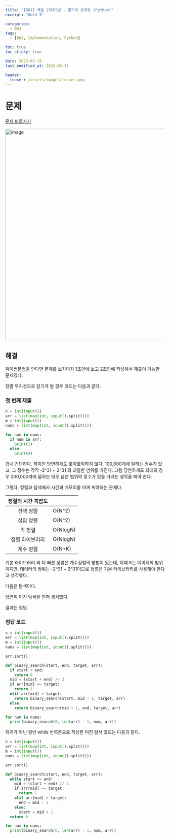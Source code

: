 ```yaml
---
title: "[BOJ] 백준 25565번 - 딸기와 토마토 (Python)"
excerpt: "Gold 5"

categories:
  - BOJ
tags:
  - [BOJ, Implementation, Python]

toc: true
toc_sticky: true

date: 2023-03-15
last_modified_at: 2023-03-15

header:
  teaser: /assets/images/teaser.png
---
```


# 문제

<a href="https://www.acmicpc.net/problem/25565" target="_blank">문제 바로가기</a>

<img width="669" alt="image" src="https://user-images.githubusercontent.com/121740394/225261687-f0e07583-a4ad-4918-b2c5-e3863256fd52.png">

## 해결

파이썬문법을 안다면 문제를 보자마자 1초만에 보고 2초만에 작성해서 제출이 가능한 문제였다.

정말 무지성으로 갈기게 될 경우 코드는 다음과 같다.

### 첫 번째 제출

```py
n = int(input())
arr = list(map(int, input().split()))
m = int(input())
nums = list(map(int, input().split()))

for num in nums:
  if num in arr:
    print(1)
  else:
    print(0)
```

겁내 간단하다. 하지만 당연하게도 호락호락하지 않다. 100,000개에 달하는 정수가 있고, 그 정수는 각각 -2^31 ~ 2^31 의 괴랄한 범위를 가진다. 그럼 당연하게도 최대의 경우 200,000개에 달하는 매우 넓은 범위의 정수가 있을 거라는 생각을 해야 한다.

그렇다. 정렬과 탐색에서 시간과 메모리를 아껴 써야하는 문제다.

| 정렬의 시간 복잡도 |          |
| :----------------: | -------- |
|     선택 정렬      | O(N^2)   |
|     삽입 정렬      | O(N^2)   |
|      퀵 정렬       | O(NlogN) |
|  정렬 라이브러리   | O(NlogN) |
|     계수 정렬      | O(N+K)   |

기본 라이브러리 외 더 빠른 정렬은 계수정렬의 방법이 있는데, 이때 K는 데이터의 범위이지만, 데이터의 범위는 -2^31 ~ 2^31이므로 정렬은 기본 라이브러리를 사용해야 한다고 생각했다.

다음은 탐색이다.

당연히 이진 탐색을 먼저 생각했다.

결과는 정답.

### 정답 코드

```py
n = int(input())
arr = list(map(int, input().split()))
m = int(input())
nums = list(map(int, input().split()))

arr.sort()

def binary_search(start, end, target, arr):
  if start > end:
    return 0
  mid = (start + end) // 2
  if arr[mid] == target:
    return 1
  elif arr[mid] > target:
    return binary_search(start, mid - 1, target, arr)
  else:
    return binary_search(mid + 1, end, target, arr)

for num in nums:
  print(binary_search(0, len(arr) - 1, num, arr))
```

재귀가 아닌 일반 while 반복문으로 작성한 이진 탐색 코드는 다음과 같다.

```py
n = int(input())
arr = list(map(int, input().split()))
m = int(input())
nums = list(map(int, input().split()))

arr.sort()

def binary_search(start, end, target, arr):
  while start <= end:
    mid = (start + end) // 2
    if arr[mid] == target:
      return 1
    elif arr[mid] > target:
      end = mid - 1
    else:
      start = mid + 1
  return 0

for num in nums:
  print(binary_search(0, len(arr) - 1, num, arr))
```
